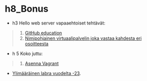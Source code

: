 # h8_Bonus
- h3 Hello web server vapaaehtoiset tehtävät:
> 1. [GitHub education](https://github.com/syjaka/Linux-Palvelimet-2024/blob/main/h3_HelloWebServer.md#8-hanki-github-education-paketti)
> 2. [Nimipohjainen virtuaalipalvelin joka vastaa kahdesta eri osoitteesta](https://github.com/syjaka/Linux-Palvelimet-2024/blob/main/h3_HelloWebServer.md#9--10-nimipohjainen-virtuaalipalvelin--laita-sama-tietokone-vastaamaan-kahdella-eri-sivulla-kahdesta-eri-nimest%C3%A4)
- h 5 Koko juttu:
> 1. [Asenna Vagrant](https://github.com/syjaka/Linux-Palvelimet-2024/blob/main/h5_Uudestaan.md#m-vagrant)
- [Ylimääräinen labra vuodelta -23](https://github.com/syjaka/Linux-Palvelimet-2024/blob/main/Lab_2023.md).
